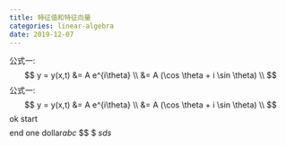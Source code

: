 ```yaml
---
title: 特征值和特征向量
categories: linear-algebra
date: 2019-12-07
---
```

公式一:    
  $$
      y = y(x,t) &= A e^{i\theta} \\
      &= A (\cos \theta + i \sin \theta) \\
  $$
公式一:
$$
    y = y(x,t) &= A e^{i\theta} \\
    &= A (\cos \theta + i \sin \theta) \\
$$
ok
start$$
$$end
one dollar$abc$
\$\$
\$
$sds$

